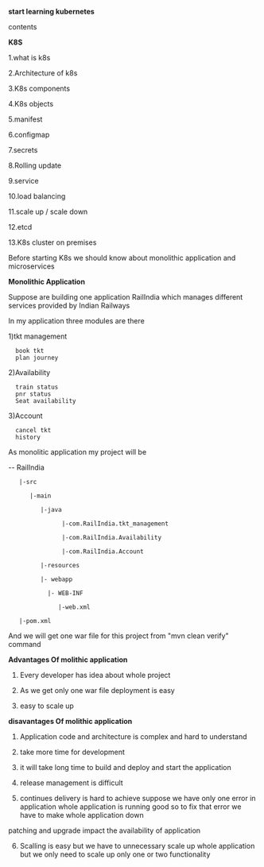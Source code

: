 **start learning kubernetes** 

contents

**K8S**

1.what is k8s

2.Architecture of k8s

3.K8s components

4.K8s objects

5.manifest

6.configmap

7.secrets

8.Rolling update

9.service

10.load balancing

11.scale up / scale down

12.etcd

13.K8s cluster on premises 


Before starting K8s we should know about monolithic application and microservices 

**Monolithic Application**

Suppose are building one application RailIndia which manages different services provided by Indian Railways 

In my application three modules are there

1)tkt management
      
      book tkt
      plan journey
      
2)Availability
      
      train status
      pnr status
      Seat availability
      
3)Account
      
      cancel tkt
      history

As monolitic application my project will be 

   -- RailIndia
       
       |-src
          
          |-main
             
             |-java 
                   
                   |-com.RailIndia.tkt_management
                   
                   |-com.RailIndia.Availability
                   
                   |-com.RailIndia.Account

             |-resources

             |- webapp

               |- WEB-INF
               
                  |-web.xml
      
       |-pom.xml
            
       
And we will get one war file for this project  from "mvn clean verify" command


**Advantages Of molithic application**

1. Every developer has idea about whole  project

2. As we get only one war file deployment is easy

3. easy to scale up

**disavantages Of molithic application**

1. Application code and architecture is complex and hard to understand

2. take more time for development

3. it will take long time to build and deploy and start the application

4. release management is difficult

5. continues delivery is hard to achieve
    suppose we have only one error in application whole application is running good so to fix that error we have to make whole application down

patching and upgrade impact the availability of application

6. Scalling is easy but we have to unnecessary scale up whole application but we only need to scale up only one or two functionality 




